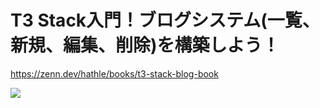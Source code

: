 # T3 Stack入門！ブログシステム(一覧、新規、編集、削除)を構築しよう！

https://zenn.dev/hathle/books/t3-stack-blog-book

![](https://res.cloudinary.com/dhaciqd0v/image/upload/v1698567203/LINE/youtube_tz7vvl.png)

